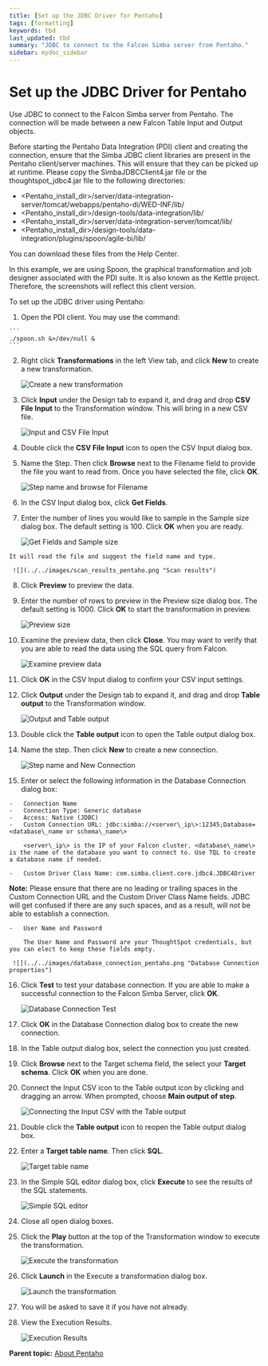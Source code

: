 ```yaml
---
title: [Set up the JDBC Driver for Pentaho]
tags: [formatting]
keywords: tbd
last_updated: tbd
summary: "JDBC to connect to the Falcon Simba server from Pentaho."
sidebar: mydoc_sidebar
---
```

# Set up the JDBC Driver for Pentaho

Use JDBC to connect to the Falcon Simba server from Pentaho. The connection will be made between a new Falcon Table Input and Output objects.

Before starting the Pentaho Data Integration (PDI) client and creating the connection, ensure that the Simba JDBC client libraries are present in the Pentaho client/server machines. This will ensure that they can be picked up at runtime. Please copy the SimbaJDBCClient4.jar file or the thoughtspot\_jdbc4.jar file to the following directories:

-   <Pentaho\_install\_dir\>/server/data-integration-server/tomcat/webapps/pentaho-di/WED-INF/lib/
-   <Pentaho\_install\_dir\>/design-tools/data-integration/lib/
-   <Pentaho\_install\_dir\>/server/data-integration-server/tomcat/lib/
-   <Pentaho\_install\_dir\>/design-tools/data-integration/plugins/spoon/agile-bi/lib/

You can download these files from the Help Center.

In this example, we are using Spoon, the graphical transformation and job designer associated with the PDI suite. It is also known as the Kettle project. Therefore, the screenshots will reflect this client version.

To set up the JDBC driver using Pentaho:

1.   Open the PDI client. You may use the command:

    ```
    ./spoon.sh &>/dev/null &
    ```

2.   Right click **Transformations** in the left View tab, and click **New** to create a new transformation.

     ![](../../images/new_transformation_pentaho.png "Create a new transformation")

3.   Click **Input** under the Design tab to expand it, and drag and drop **CSV File Input** to the Transformation window. This will bring in a new CSV file.

     ![](../../images/csv_file_input_pentaho.png "Input and CSV File Input")

4.   Double click the **CSV File Input** icon to open the CSV Input dialog box.
5.   Name the Step. Then click **Browse** next to the Filename field to provide the file you want to read from. Once you have selected the file, click **OK**.

     ![](../../images/browse_filename_pentaho.png "Step name and browse for Filename")

6.   In the CSV Input dialog box, click **Get Fields**.
7.   Enter the number of lines you would like to sample in the Sample size dialog box. The default setting is 100. Click **OK** when you are ready.

     ![](../../images/sample_size_fields_pentaho.png "Get Fields and Sample size")

    It will read the file and suggest the field name and type.

     ![](../../images/scan_results_pentaho.png "Scan results")

8.   Click **Preview** to preview the data.
9.   Enter the number of rows to preview in the Preview size dialog box. The default setting is 1000. Click **OK** to start the transformation in preview.

     ![](../../images/preview_size_pentaho.png "Preview size")

10.  Examine the preview data, then click **Close**. You may want to verify that you are able to read the data using the SQL query from Falcon.

     ![](../../images/examine_preview_data_pentaho.png "Examine preview data")

11.  Click **OK** in the CSV Input dialog to confirm your CSV input settings.
12.  Click **Output** under the Design tab to expand it, and drag and drop **Table output** to the Transformation window.

     ![](../../images/table_output_pentaho.png "Output and Table output")

13.  Double click the **Table output** icon to open the Table output dialog box.
14.  Name the step. Then click **New** to create a new connection.

     ![](../../images/new_connection_pentaho.png "Step name and New Connection")

15.  Enter or select the following information in the Database Connection dialog box:

    -   Connection Name
    -   Connection Type: Generic database
    -   Access: Native (JDBC)
    -   Custom Connection URL: jdbc:simba://<server\_ip\>:12345;Database=<database\_name or schema\_name\>

        <server\_ip\> is the IP of your Falcon cluster. <database\_name\> is the name of the database you want to connect to. Use TQL to create a database name if needed.

    -   Custom Driver Class Name: com.simba.client.core.jdbc4.JDBC4Driver

**Note:** Please ensure that there are no leading or trailing spaces in the Custom Connection URL and the Custom Driver Class Name fields. JDBC will get confused if there are any such spaces, and as a result, will not be able to establish a connection.

    -   User Name and Password

        The User Name and Password are your ThoughtSpot credentials, but you can elect to keep these fields empty.

     ![](../../images/database_connection_pentaho.png "Database Connection properties")

16.  Click **Test** to test your database connection. If you are able to make a successful connection to the Falcon Simba Server, click **OK**.

     ![](../../images/database_connection_test_pentaho.png "Database Connection Test")

17.  Click **OK** in the Database Connection dialog box to create the new connection.
18.  In the Table output dialog box, select the connection you just created.
19.  Click **Browse** next to the Target schema field, the select your **Target schema**. Click **OK** when you are done.
20.  Connect the Input CSV icon to the Table output icon by clicking and dragging an arrow. When prompted, choose **Main output of step**.

     ![](../../images/main_output_of_step_pentaho.png "Connecting the Input CSV with the Table output")

21.  Double click the **Table output** icon to reopen the Table output dialog box.
22.  Enter a **Target table name**. Then click **SQL**.

     ![](../../images/target_table_name_pentaho.png "Target table name")

23.  In the Simple SQL editor dialog box, click **Execute** to see the results of the SQL statements.

     ![](../../images/simple_sql_editor.png "Simple SQL editor")

24.  Close all open dialog boxes.
25.  Click the **Play** button at the top of the Transformation window to execute the transformation.

     ![](../../images/execute_the_transformation_pentaho.png "Execute the transformation")

26.  Click **Launch** in the Execute a transformation dialog box.

     ![](../../images/launch_a_transformation_pentaho.png "Launch the transformation")

27.  You will be asked to save it if you have not already.
28.  View the Execution Results.

     ![](../../images/execution_results_pentaho.png "Execution Results")


**Parent topic:** [About Pentaho](../../data_integration/pentaho/about_pentaho.html)
